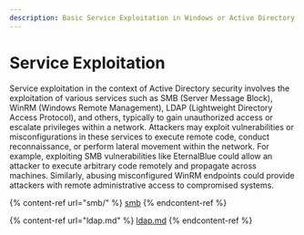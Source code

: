 ```yaml
---
description: Basic Service Exploitation in Windows or Active Directory
---
```


# Service Exploitation

Service exploitation in the context of Active Directory security involves the exploitation of various services such as SMB (Server Message Block), WinRM (Windows Remote Management), LDAP (Lightweight Directory Access Protocol), and others, typically to gain unauthorized access or escalate privileges within a network. Attackers may exploit vulnerabilities or misconfigurations in these services to execute remote code, conduct reconnaissance, or perform lateral movement within the network. For example, exploiting SMB vulnerabilities like EternalBlue could allow an attacker to execute arbitrary code remotely and propagate across machines. Similarly, abusing misconfigured WinRM endpoints could provide attackers with remote administrative access to compromised systems.

{% content-ref url="smb/" %}
[smb](smb/)
{% endcontent-ref %}

{% content-ref url="ldap.md" %}
[ldap.md](ldap.md)
{% endcontent-ref %}
